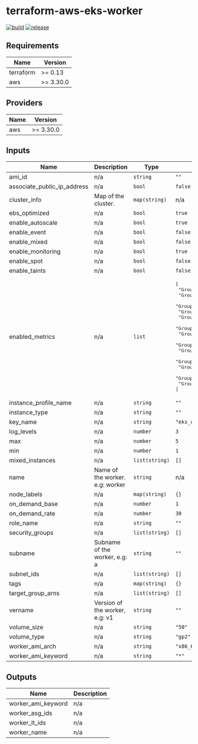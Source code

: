 # terraform-aws-eks-worker

[![build](https://img.shields.io/github/workflow/status/nalbam/terraform-aws-eks-worker/build?label=build&style=for-the-badge&logo=github)](https://github.com/nalbam/terraform-aws-eks-worker/actions/workflows/push.yaml)
[![release](https://img.shields.io/github/v/release/nalbam/terraform-aws-eks-worker?style=for-the-badge&logo=github)](https://github.com/nalbam/terraform-aws-eks-worker/releases)

<!--- BEGIN_TF_DOCS --->
## Requirements

| Name | Version |
|------|---------|
| terraform | >= 0.13 |
| aws | >= 3.30.0 |

## Providers

| Name | Version |
|------|---------|
| aws | >= 3.30.0 |

## Inputs

| Name | Description | Type | Default | Required |
|------|-------------|------|---------|:--------:|
| ami\_id | n/a | `string` | `""` | no |
| associate\_public\_ip\_address | n/a | `bool` | `false` | no |
| cluster\_info | Map of the cluster. | `map(string)` | n/a | yes |
| ebs\_optimized | n/a | `bool` | `true` | no |
| enable\_autoscale | n/a | `bool` | `true` | no |
| enable\_event | n/a | `bool` | `false` | no |
| enable\_mixed | n/a | `bool` | `false` | no |
| enable\_monitoring | n/a | `bool` | `true` | no |
| enable\_spot | n/a | `bool` | `false` | no |
| enable\_taints | n/a | `bool` | `false` | no |
| enabled\_metrics | n/a | `list` | <pre>[<br>  "GroupDesiredCapacity",<br>  "GroupInServiceCapacity",<br>  "GroupInServiceInstances",<br>  "GroupMaxSize",<br>  "GroupMinSize",<br>  "GroupPendingCapacity",<br>  "GroupPendingInstances",<br>  "GroupStandbyCapacity",<br>  "GroupStandbyInstances",<br>  "GroupTerminatingCapacity",<br>  "GroupTerminatingInstances",<br>  "GroupTotalCapacity",<br>  "GroupTotalInstances"<br>]</pre> | no |
| instance\_profile\_name | n/a | `string` | `""` | no |
| instance\_type | n/a | `string` | `""` | no |
| key\_name | n/a | `string` | `"eks_user"` | no |
| log\_levels | n/a | `number` | `3` | no |
| max | n/a | `number` | `5` | no |
| min | n/a | `number` | `1` | no |
| mixed\_instances | n/a | `list(string)` | `[]` | no |
| name | Name of the worker. e.g: worker | `string` | n/a | yes |
| node\_labels | n/a | `map(string)` | `{}` | no |
| on\_demand\_base | n/a | `number` | `1` | no |
| on\_demand\_rate | n/a | `number` | `30` | no |
| role\_name | n/a | `string` | `""` | no |
| security\_groups | n/a | `list(string)` | `[]` | no |
| subname | Subname of the worker, e.g: a | `string` | `""` | no |
| subnet\_ids | n/a | `list(string)` | `[]` | no |
| tags | n/a | `map(string)` | `{}` | no |
| target\_group\_arns | n/a | `list(string)` | `[]` | no |
| vername | Version of the worker, e.g: v1 | `string` | `""` | no |
| volume\_size | n/a | `string` | `"50"` | no |
| volume\_type | n/a | `string` | `"gp2"` | no |
| worker\_ami\_arch | n/a | `string` | `"x86_64"` | no |
| worker\_ami\_keyword | n/a | `string` | `"*"` | no |

## Outputs

| Name | Description |
|------|-------------|
| worker\_ami\_keyword | n/a |
| worker\_asg\_ids | n/a |
| worker\_lt\_ids | n/a |
| worker\_name | n/a |

<!--- END_TF_DOCS --->
